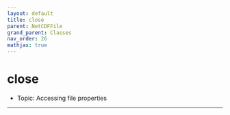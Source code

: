 ```yaml
---
layout: default
title: close
parent: NetCDFFile
grand_parent: Classes
nav_order: 26
mathjax: true
---
```


#  close

- Topic: Accessing file properties


---

